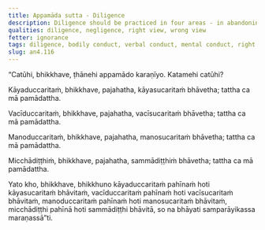 ```yaml
---
title: Appamāda sutta - Diligence
description: Diligence should be practiced in four areas - in abandoning bodily, verbal, and mental misconduct, and wrong view.
qualities: diligence, negligence, right view, wrong view
fetter: ignorance
tags: diligence, bodily conduct, verbal conduct, mental conduct, right view, wrong view, an, an4
slug: an4.116
---
```


“Catūhi, bhikkhave, ṭhānehi appamādo karaṇīyo. Katamehi catūhi?

Kāyaduccaritaṁ, bhikkhave, pajahatha, kāyasucaritaṁ bhāvetha; tattha ca mā pamādattha.

Vacīduccaritaṁ, bhikkhave, pajahatha, vacīsucaritaṁ bhāvetha; tattha ca mā pamādattha.

Manoduccaritaṁ, bhikkhave, pajahatha, manosucaritaṁ bhāvetha; tattha ca mā pamādattha.

Micchādiṭṭhiṁ, bhikkhave, pajahatha, sammādiṭṭhiṁ bhāvetha; tattha ca mā pamādattha.

Yato kho, bhikkhave, bhikkhuno kāyaduccaritaṁ pahīnaṁ hoti kāyasucaritaṁ bhāvitaṁ, vacīduccaritaṁ pahīnaṁ hoti vacīsucaritaṁ bhāvitaṁ, manoduccaritaṁ pahīnaṁ hoti manosucaritaṁ bhāvitaṁ, micchādiṭṭhi pahīnā hoti sammādiṭṭhi bhāvitā, so na bhāyati samparāyikassa maraṇassā”ti.
